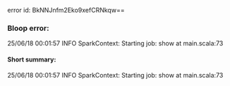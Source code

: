 error id: BkNNJnfm2Eko9xefCRNkqw==
### Bloop error:

25/06/18 00:01:57 INFO SparkContext: Starting job: show at main.scala:73
#### Short summary: 

25/06/18 00:01:57 INFO SparkContext: Starting job: show at main.scala:73